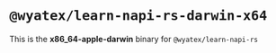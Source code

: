 # `@wyatex/learn-napi-rs-darwin-x64`

This is the **x86_64-apple-darwin** binary for `@wyatex/learn-napi-rs`
